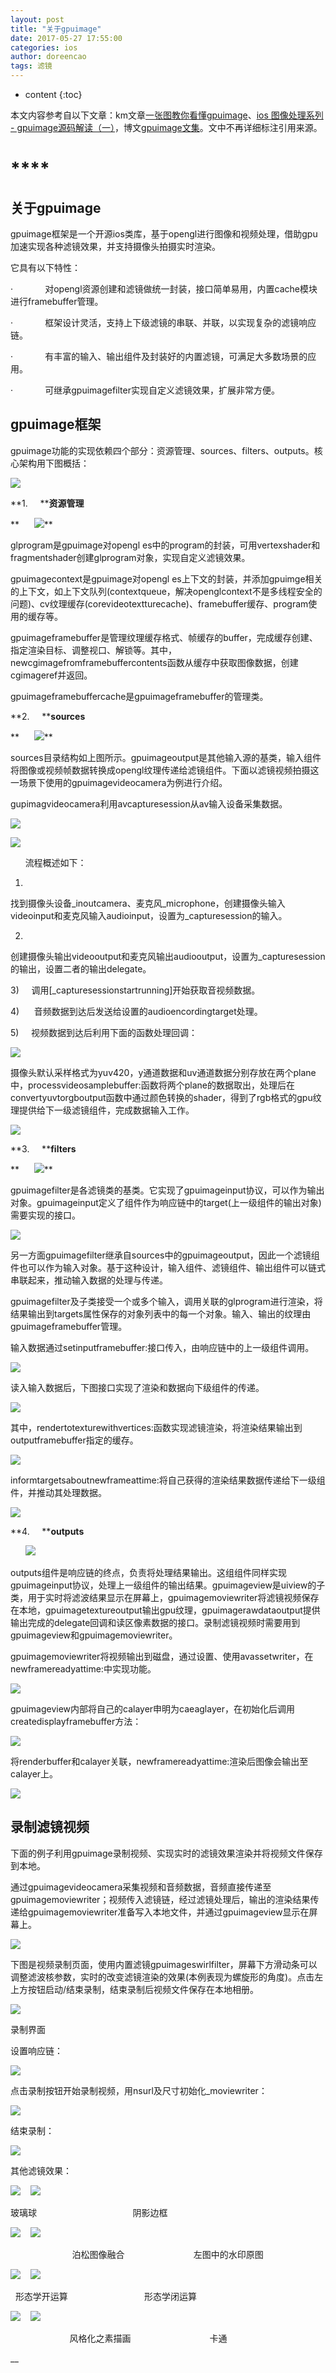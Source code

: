 ```yaml
---
layout: post
title: "关于gpuimage"
date: 2017-05-27 17:55:00
categories: ios
author: doreencao
tags: 滤镜
---
```


* content
{:toc}



本文内容参考自以下文章：km文章[一张图教你看懂gpuimage](http://km.oa.com/group/22128/articles/show/272905?kmref=search&from_page=1&no=1)、[ios
图像处理系列 -
gpuimage源码解读（一）](http://km.oa.com/group/29501/articles/show/284686?kmref=author_post)，博文[gpuimage文集](http://www.jianshu.com/nb/4268718)。文中不再详细标注引用来源。
<!--more-->

# ****

## 关于gpuimage

gpuimage框架是一个开源ios类库，基于opengl进行图像和视频处理，借助gpu加速实现各种滤镜效果，并支持摄像头拍摄实时渲染。

它具有以下特性：

·             对opengl资源创建和滤镜做统一封装，接口简单易用，内置cache模块进行framebuffer管理。

·             框架设计灵活，支持上下级滤镜的串联、并联，以实现复杂的滤镜响应链。

·             有丰富的输入、输出组件及封装好的内置滤镜，可满足大多数场景的应用。

·             可继承gpuimagefilter实现自定义滤镜效果，扩展非常方便。

## gpuimage框架

gpuimage功能的实现依赖四个部分：资源管理、sources、filters、outputs。核心架构用下图概括：

**![](/image/guan_yu_gpuimage/c8ea0275608836eb3387c2965cb05c96510a9ab57fc47d0a12c789d6f0853774)**

**1.     ****资源管理**

**      ![](/image/guan_yu_gpuimage/5f3a90fe2b66fa08a16e62fbc9bde6dc18c3de82aab39c04749bd4220ca34daa)**

glprogram是gpuimage对opengl
es中的program的封装，可用vertexshader和fragmentshader创建glprogram对象，实现自定义滤镜效果。

gpuimagecontext是gpuimage对opengl
es上下文的封装，并添加gpuimge相关的上下文，如上下文队列(contextqueue，解决openglcontext不是多线程安全的问题)、cv纹理缓存(corevideotextturecache)、framebuffer缓存、program使用的缓存等。

gpuimageframebuffer是管理纹理缓存格式、帧缓存的buffer，完成缓存创建、指定渲染目标、调整视口、解锁等。其中，newcgimagefromframebuffercontents函数从缓存中获取图像数据，创建cgimageref并返回。

gpuimageframebuffercache是gpuimageframebuffer的管理类。

**2.     ****sources**

**      ![](/image/guan_yu_gpuimage/8056ee83b90903e331566f2b229eac4d805b378918401c85c76762c42ce3b46a)**

sources目录结构如上图所示。gpuimageoutput是其他输入源的基类，输入组件将图像或视频帧数据转换成opengl纹理传递给滤镜组件。下面以滤镜视频拍摄这一场景下使用的gpuimagevideocamera为例进行介绍。

gupimagvideocamera利用avcapturesession从av输入设备采集数据。

**![](/image/guan_yu_gpuimage/c8f82220908cfbb1fa1621b1e049fbf13114186fd789d2db0dd58bd989feff62)**

**![](/image/guan_yu_gpuimage/ba311537f13d9dce5b4513052a9aafa5951bb12ce797885bfbb6fd57215834d8)**

      流程概述如下：

1)
找到摄像头设备_inoutcamera、麦克风_microphone，创建摄像头输入videoinput和麦克风输入audioinput，设置为_capturesession的输入。

2)
创建摄像头输出videooutput和麦克风输出audiooutput，设置为_capturesession的输出，设置二者的输出delegate。

3)     调用[_capturesessionstartrunning]开始获取音视频数据。

4)      音频数据到达后发送给设置的audioencordingtarget处理。

5)     视频数据到达后利用下面的函数处理回调：

**![](/image/guan_yu_gpuimage/9a60edb80c1a2f374fe49e48ec620edb9db5f16b32a202676d7be81108fcd4f8)**

摄像头默认采样格式为yuv420，y通道数据和uv通道数据分别存放在两个plane中，processvideosamplebuffer:函数将两个plane的数据取出，处理后在convertyuvtorgboutput函数中通过颜色转换的shader，得到了rgb格式的gpu纹理提供给下一级滤镜组件，完成数据输入工作。

**![](/image/guan_yu_gpuimage/8381c98223f110b43ed6177c1c810f0981362cddaac3ed807c533ef23046fa86)**

**3.     ****filters**

**      ![](/image/guan_yu_gpuimage/b3dde7cc9e3e7a94cc8b9e514c874cff7f11c1096425aec4d4d70f7f70d20489)**

gpuimagefilter是各滤镜类的基类。它实现了gpuimageinput协议，可以作为输出对象。gpuimageinput定义了组件作为响应链中的target(上一级组件的输出对象)需要实现的接口。

**![](/image/guan_yu_gpuimage/78e60c622c1f03a9fff09a0427dc9d4bab84e99f25cbef519f4335346b3b1506)**

另一方面gpuimagefilter继承自sources中的gpuimageoutput，因此一个滤镜组件也可以作为输入对象。基于这种设计，输入组件、滤镜组件、输出组件可以链式串联起来，推动输入数据的处理与传递。

gpuimagefilter及子类接受一个或多个输入，调用关联的glprogram进行渲染，将结果输出到targets属性保存的对象列表中的每一个对象。输入、输出的纹理由gpuimageframebuffer管理。

输入数据通过setinputframebuffer:接口传入，由响应链中的上一级组件调用。

**![](/image/guan_yu_gpuimage/a81b1956b2a23503dd574ceaedcb3319b4bbf6b82e932f98850f6d9f84dfcfa4)**

读入输入数据后，下图接口实现了渲染和数据向下级组件的传递。

**![](/image/guan_yu_gpuimage/5fd475627e83e96aae5dd1b60706ea57748966f4a3b40f45f9b9ed65b1b156f4)**

其中，rendertotexturewithvertices:函数实现滤镜渲染，将渲染结果输出到outputframebuffer指定的缓存。

**![](/image/guan_yu_gpuimage/be20f959ec6dfe987ea119df757b16075a0d57a009584b3df579fc1e6092fc89)**

informtargetsaboutnewframeattime:将自己获得的渲染结果数据传递给下一级组件，并推动其处理数据。

**![](/image/guan_yu_gpuimage/7a45f6f1c2cabf1b90a3342a5a777d2638ff5e3481a9a5675237d8e3d988eab5)**

**4.     ****outputs**

      **![](/image/guan_yu_gpuimage/bd3ab902f9a309202566bea33885394e2f4ad378061df55a81c37df98e11b812)**

outputs组件是响应链的终点，负责将处理结果输出。这组组件同样实现gpuimageinput协议，处理上一级组件的输出结果。gpuimageview是uiview的子类，用于实时将滤波结果显示在屏幕上，gpuimagemoviewriter将滤镜视频保存在本地，gpuimagetextureoutput输出gpu纹理，gpuimagerawdataoutput提供输出完成的delegate回调和读区像素数据的接口。录制滤镜视频时需要用到gpuimageview和gpuimagemoviewriter。

gpuimagemoviewriter将视频输出到磁盘，通过设置、使用avassetwriter，在newframereadyattime:中实现功能。

**![](/image/guan_yu_gpuimage/9471d357ca2ed47b97a0b947eb91753643b3f68381ea05365961c1689ec1c9f2)**

gpuimageview内部将自己的calayer申明为caeaglayer，在初始化后调用createdisplayframebuffer方法：

**![](/image/guan_yu_gpuimage/67628b1e8e9cee0494aa37e1f8d15b1e77d46ad8298d20b07187c46490e040a2)**

将renderbuffer和calayer关联，newframereadyattime:渲染后图像会输出至calayer上。

**![](/image/guan_yu_gpuimage/a07c4d718ee9adc3feb43a7bef1d9052617307be0ab3af0e0e762415a695b5ed)**

## 录制滤镜视频

下面的例子利用gpuimage录制视频、实现实时的滤镜效果渲染并将视频文件保存到本地。

通过gpuimagevideocamera采集视频和音频数据，音频直接传递至gpuimagemoviewriter；视频传入滤镜链，经过滤镜处理后，输出的渲染结果传递给gpuimagemoviewriter准备写入本地文件，并通过gpuimageview显示在屏幕上。

**![](/image/guan_yu_gpuimage/18c7c342dc4a39ba245d86a634e0b193e2f7edd234a26ba2f683f1abc9094063)**

下图是视频录制页面，使用内置滤镜gpuimageswirlfilter，屏幕下方滑动条可以调整滤波核参数，实时的改变滤镜渲染的效果(本例表现为螺旋形的角度)。点击左上方按钮启动/结束录制，结束录制后视频文件保存在本地相册。

**![](/image/guan_yu_gpuimage/8a9dbd303def459c253263de67db282f8609ab0f296bfd5347d4acdbfba9f120)**

录制界面

设置响应链：

**![](/image/guan_yu_gpuimage/1671843d6cf2c36399d33792a635214e0988303bd3dead6ad7f859f440991ab9)**

点击录制按钮开始录制视频，用nsurl及尺寸初始化_moviewriter：

**![](/image/guan_yu_gpuimage/1233b5fd1eb748beaa2955db5f3dabfeda453d82a5a525ff691fe5162aaef024)**

结束录制：

**![](/image/guan_yu_gpuimage/c4b902377ecfb2589b1b4c8735c53da518bdba2d9c2c878e7cf50b83cf9aff38)**

其他滤镜效果：

**![](/image/guan_yu_gpuimage/e7b599863b6a5c014d823deb120d97b39b533f16d3ea52549648b007a8bf545d)**    **![](/image/guan_yu_gpuimage/bef686b06f6a0e0d7bd8038f6081ea9a3e877451dc2803d29fdbb9ede0f48741)**

玻璃球                                       阴影边框

**![](/image/guan_yu_gpuimage/0cd89b4d678e393b979733fb98d4615accea2f5e662e163e8d1b1d05ed11b0c2)**    **![](/image/guan_yu_gpuimage/94afb797cfde4d0c9d714e8b9b22b6b4dfddf9b8a84a15ba85150c284591a03c)**

                         泊松图像融合                            左图中的水印原图

**![](/image/guan_yu_gpuimage/303b1951fa8bd4825fdc84027b11e65f9bdae9fa3138a250aed9a435b630c0f3)**    **![](/image/guan_yu_gpuimage/48bdadec4faf0e9b5c4b19875370e28fd7e7273390fac1b98a181388ead429cc)**

  形态学开运算                               形态学闭运算

**![](/image/guan_yu_gpuimage/bcff472568eebe2cbd4cf68b8d08b17027aef5b77218225a39a343f025b4c66f)**    **![](/image/guan_yu_gpuimage/eed52fbc401bd958c1641a65731bcf208c24e40ab5b0386b2ea36deeac3fefa6)**

                        风格化之素描画                                卡通

__

##

